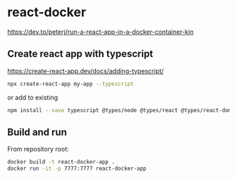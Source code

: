 # react-docker
https://dev.to/peterj/run-a-react-app-in-a-docker-container-kjn

## Create react app with typescript

https://create-react-app.dev/docs/adding-typescript/

```sh
npx create-react-app my-app --typescript
```

or add to existing 

```sh
npm install --save typescript @types/node @types/react @types/react-dom @types/jest
```

## Build and run

From repository root:

```sh
docker build -t react-docker-app .
docker run -it -p 7777:7777 react-docker-app
```